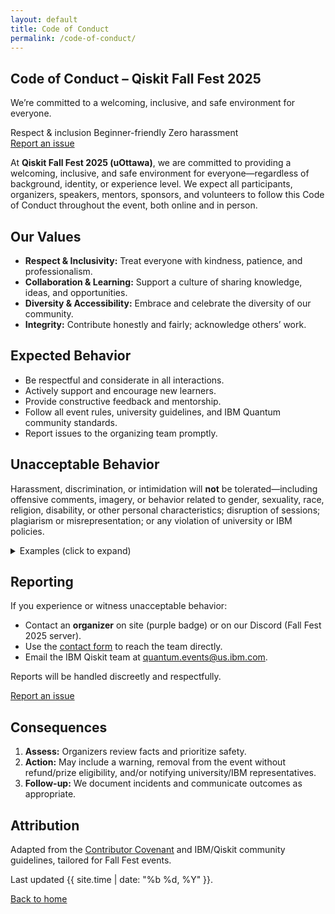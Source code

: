 ```yaml
---
layout: default
title: Code of Conduct
permalink: /code-of-conduct/
---
```


<section class="coc-hero">
  <h1>Code of Conduct – Qiskit Fall Fest 2025</h1>
  <p class="lead">We’re committed to a welcoming, inclusive, and safe environment for everyone.</p>
  <div class="badge-row">
    <span class="badge ok">Respect &amp; inclusion</span>
    <span class="badge info">Beginner-friendly</span>
    <span class="badge warn">Zero harassment</span>
  </div>
  <a class="btn primary" href="{{ '/contact/' | relative_url }}">Report an issue</a>
</section>

<section class="card">
  <p>At <strong>Qiskit Fall Fest 2025 (uOttawa)</strong>, we are committed to providing a welcoming, inclusive, and safe environment for everyone—regardless of background, identity, or experience level. We expect all participants, organizers, speakers, mentors, sponsors, and volunteers to follow this Code of Conduct throughout the event, both online and in person.</p>
</section>

<section class="grid two">
  <div class="card">
    <h2 id="values">Our Values</h2>
    <ul>
      <li><strong>Respect &amp; Inclusivity:</strong> Treat everyone with kindness, patience, and professionalism.</li>
      <li><strong>Collaboration &amp; Learning:</strong> Support a culture of sharing knowledge, ideas, and opportunities.</li>
      <li><strong>Diversity &amp; Accessibility:</strong> Embrace and celebrate the diversity of our community.</li>
      <li><strong>Integrity:</strong> Contribute honestly and fairly; acknowledge others’ work.</li>
    </ul>
  </div>

  <div class="card">
    <h2 id="expected">Expected Behavior</h2>
    <ul>
      <li>Be respectful and considerate in all interactions.</li>
      <li>Actively support and encourage new learners.</li>
      <li>Provide constructive feedback and mentorship.</li>
      <li>Follow all event rules, university guidelines, and IBM Quantum community standards.</li>
      <li>Report issues to the organizing team promptly.</li>
    </ul>
  </div>
</section>

<section class="card">
  <h2 id="unacceptable">Unacceptable Behavior</h2>
  <div class="callout danger">
    <p>Harassment, discrimination, or intimidation will <strong>not</strong> be tolerated—including offensive comments, imagery, or behavior related to gender, sexuality, race, religion, disability, or other personal characteristics; disruption of sessions; plagiarism or misrepresentation; or any violation of university or IBM policies.</p>
  </div>
  <details>
    <summary>Examples (click to expand)</summary>
    <ul>
      <li>Offensive comments, imagery, or jokes.</li>
      <li>Deliberate intimidation, stalking, or following.</li>
      <li>Harassing photography/recording or sustained disruption.</li>
      <li>Unwelcome sexual attention or physical contact.</li>
      <li>Advocating for or encouraging any of the above.</li>
    </ul>
  </details>
</section>

<section class="card" id="reporting">
  <h2>Reporting</h2>
  <div class="report-box">
    <p>If you experience or witness unacceptable behavior:</p>
    <ul>
      <li>Contact an <strong>organizer</strong> on site (purple badge) or on our Discord (Fall Fest 2025 server).</li>
      <li>Use the <a href="{{ '/contact/' | relative_url }}">contact form</a> to reach the team directly.</li>
      <li>Email the IBM Qiskit team at <a href="mailto:quantum.events@us.ibm.com">quantum.events@us.ibm.com</a>.</li>
    </ul>
    <p>Reports will be handled discreetly and respectfully.</p>
    <a class="btn primary" href="{{ '/contact/' | relative_url }}">Report an issue</a>
  </div>
</section>

<section class="card">
  <h2 id="consequences">Consequences</h2>
  <ol class="timeline">
    <li><strong>Assess:</strong> Organizers review facts and prioritize safety.</li>
    <li><strong>Action:</strong> May include a warning, removal from the event without refund/prize eligibility, and/or notifying university/IBM representatives.</li>
    <li><strong>Follow-up:</strong> We document incidents and communicate outcomes as appropriate.</li>
  </ol>
</section>

<section class="card">
  <h2 id="attribution">Attribution</h2>
  <p>Adapted from the <a href="https://www.contributor-covenant.org/">Contributor Covenant</a> and IBM/Qiskit community guidelines, tailored for Fall Fest events.</p>
  <p class="note">Last updated {{ site.time | date: "%b %d, %Y" }}.</p>
</section>

<p class="center"><a class="btn" href="{{ '/' | relative_url }}">Back to home</a></p>
